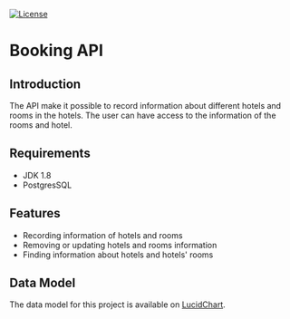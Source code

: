 [![License](https://img.shields.io/badge/License-Apache%202.0-blue.svg)](https://www.apache.org/licenses/LICENSE-2.0)
# Booking API

## Introduction
The API make it possible to record information about different hotels and rooms in the hotels. The user can have
access to the information of the rooms and hotel.

## Requirements
* JDK 1.8
* PostgresSQL

## Features
* Recording information of hotels and rooms
* Removing or updating hotels and rooms information
* Finding information about hotels and hotels' rooms

## Data Model
The data model for this project is available on [LucidChart](https://app.lucidchart.com/documents/view/3c3a94aa-8d50-43a4-8f80-1a158ac76cd3).
